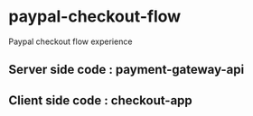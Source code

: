 # paypal-checkout-flow
Paypal checkout flow experience

## Server side code : payment-gateway-api
## Client side code : checkout-app
